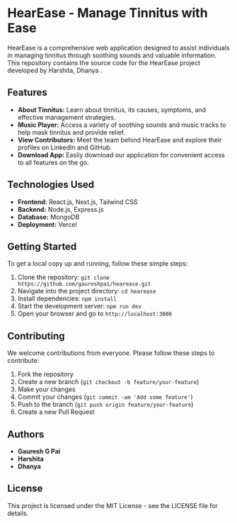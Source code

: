 # HearEase - Manage Tinnitus with Ease

HearEase is a comprehensive web application designed to assist individuals in managing tinnitus through soothing sounds and valuable information. This repository contains the source code for the HearEase project developed by Harshita, Dhanya .

## Features

- **About Tinnitus:** Learn about tinnitus, its causes, symptoms, and effective management strategies.
- **Music Player:** Access a variety of soothing sounds and music tracks to help mask tinnitus and provide relief.
- **View Contributors:** Meet the team behind HearEase and explore their profiles on LinkedIn and GitHub.
- **Download App:** Easily download our application for convenient access to all features on the go.

## Technologies Used

- **Frontend:** React.js, Next.js, Tailwind CSS
- **Backend:** Node.js, Express.js
- **Database:** MongoDB
- **Deployment:** Vercel

## Getting Started

To get a local copy up and running, follow these simple steps:

1. Clone the repository: `git clone https://github.com/gaureshpai/hearease.git`
2. Navigate into the project directory: `cd hearease`
3. Install dependencies: `npm install`
4. Start the development server: `npm run dev`
5. Open your browser and go to `http://localhost:3000`

## Contributing

We welcome contributions from everyone. Please follow these steps to contribute:

1. Fork the repository
2. Create a new branch (`git checkout -b feature/your-feature`)
3. Make your changes
4. Commit your changes (`git commit -am 'Add some feature'`)
5. Push to the branch (`git push origin feature/your-feature`)
6. Create a new Pull Request

## Authors

- **Gauresh G Pai**
- **Harshita**
- **Dhanya**

## License

This project is licensed under the MIT License - see the LICENSE file for details.
